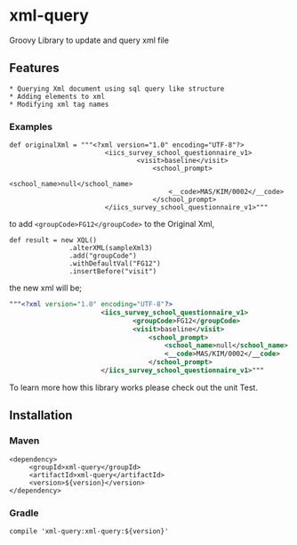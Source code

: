 # xml-query
Groovy Library to update and query xml file

## Features
    * Querying Xml document using sql query like structure
    * Adding elements to xml
    * Modifying xml tag names
    
### Examples
``` 
def originalXml = """<?xml version="1.0" encoding="UTF-8"?>
                        <iics_survey_school_questionnaire_v1>
                                <visit>baseline</visit>
                                    <school_prompt>
                                        <school_name>null</school_name>
                                        <__code>MAS/KIM/0002</__code>
                                    </school_prompt>
                        </iics_survey_school_questionnaire_v1>"""
```
to add `<groupCode>FG12</groupCode>` to the Original Xml,
 ```
 def result = new XQL()
                .alterXML(sampleXml3)
                .add("groupCode")
                .withDefaultVal("FG12")
                .insertBefore("visit")
 ```
 the new xml will be;
 ```xml
"""<?xml version="1.0" encoding="UTF-8"?>
                        <iics_survey_school_questionnaire_v1>
                                <groupCode>FG12</groupCode>
                                <visit>baseline</visit>
                                    <school_prompt>
                                        <school_name>null</school_name>
                                        <__code>MAS/KIM/0002</__code>
                                    </school_prompt>
                        </iics_survey_school_questionnaire_v1>"""
```
 To learn more how this library works please check out the unit Test.
## Installation

### Maven

``` 
<dependency>
     <groupId>xml-query</groupId>
     <artifactId>xml-query</artifactId>
     <version>${version}</version>
</dependency>
```

### Gradle

`compile 'xml-query:xml-query:${version}'`